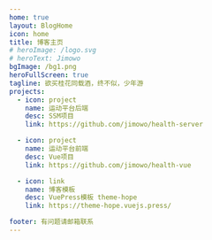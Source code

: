 ```yaml
---
home: true
layout: BlogHome
icon: home
title: 博客主页
# heroImage: /logo.svg
# heroText: Jimowo
bgImage: /bg1.png
heroFullScreen: true
tagline: 欲买桂花同载酒，终不似，少年游
projects:
  - icon: project
    name: 运动平台后端
    desc: SSM项目
    link: https://github.com/jimowo/health-server

  - icon: project
    name: 运动平台前端
    desc: Vue项目
    link: https://github.com/jimowo/health-vue

  - icon: link
    name: 博客模板
    desc: VuePress模板 theme-hope
    link: https://theme-hope.vuejs.press/

footer: 有问题请邮箱联系
---
```

